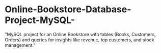 # Online-Bookstore-Database-Project-MySQL-
"MySQL project for an Online Bookstore with tables (Books, Customers, Orders) and queries for insights like revenue, top customers, and stock management."
